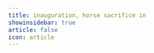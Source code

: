 ```yaml
---
title: inauguration, horse sacrifice in 
showinsidebar: true 
article: false 
icon: article 
---
```

